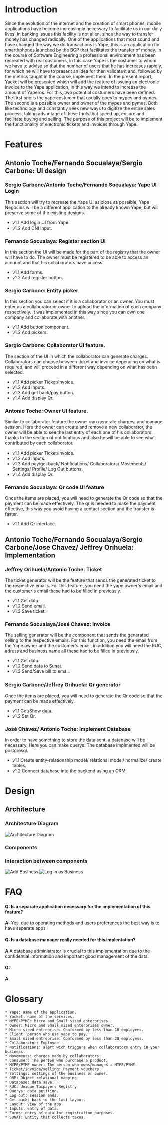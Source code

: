 # Introduction

Since the evolution of the internet and the creation of smart phones, mobile applications have become increasingly necessary to facilitate us in our daily lives. In banking issues this facility is not alien, since the way to transfer money has changed radically. One of the applications that most sound and have changed the way we do transactions is Yape, this is an application for smarthphones launched by the BCP that facilitates the transfer of money.
In the course of Software Engineering a professional environment has been recreated with real costumers, in this case Yape is the costumer to whom we have to advise so that the number of users that he has increases rapidly, for which he will have to present an idea for then validate it and, followed by the metrics taught in the course, implement them. In the present report, Yacket will be presented which will add the feature of issuing an electronic invoice to the Yape application, in this way we intend to increase the amount of Yaperos.
For this, two potential costumers have been defined. The first one is the yape costumer that usually goes to mypes and pymes. The second is a possible owner and owner of the mypes and pymes. Both like technology and constantly seek new ways to digitize the entire sales process, taking advantage of these tools that speed up, ensure and facilitate buying and selling.
The purpose of this project will be to implement the functionality of electronic tickets and invoices through Yape.

# Features

## Antonio Toche/Fernando Socualaya/Sergio Carbone: UI design

### Sergio Carbone/Antonio Toche/Fernando Socualaya: Yape UI Login

This section will try to recreate the Yape UI as close as possible, Yape Negocios will be a different application to the already known Yape, but will preserve some of the existing designs.

- v1.1 Add login UI from Yape.
- v1.2 Add DNI Input.

### Fernando Socualaya: Register section UI

In this section the UI will be made for the part of the registry that the owner will have to do. The owner must be registered to be able to access an account and that his collaborators have access.

- v1.1 Add forms.
- v1.2 Add register button.

### Sergio Carbone: Entity picker

In this section you can select if it is a collaborator or an owner. You must enter as a collaborator or owner to upload the information of each company respectively. It was implemented in this way since you can own one company and collaborate with another.

- v1.1 Add button component.
- v1.2 Add pickers.

### Sergio Carbone: Collaborator UI feature.

The section of the UI in which the collaborator can generate charges. Collaborators can choose between ticket and invoice depending on what is required, and will proceed in a different way depending on what has been selected.

- v1.1 Add picker Ticket/invoice.
- v1.2 Add inputs.
- v1.3 Add get back/pay button.
- v1.4 Add display Qr.

### Antonio Toche: Owner UI feature.

Similar to collaborator feature the owner can generate charges, and manage session. Here the owner can create and remove a new collaborator, the owner will be able to see the last entry of each one of his collaborators thanks to the section of notifications and also he will be able to see what contributed by each collaborator.

- v1.1 Add picker Ticket/invoice.
- v1.2 Add inputs.
- v1.3 Add pay/get back/ Notifications/ Collaborators/ Movements/ Settings/ Profile/ Log Out buttons.
- v1.4 Add display Qr.

### Fernando Socualaya: Qr code UI feature

Once the items are placed, you will need to generate the Qr code so that the payment can be made effectively. The qr is needed to make the payment effective, this way you avoid having a contact section and the transfer is faster.

- v1.1 Add Qr interface.

## Antonio Toche/Fernando Socualaya/Sergio Carbone/Jose Chavez/ Jeffrey Orihuela: Implementation

### Jeffrey Orihuela/Antonio Toche: Ticket

The ticket generator will be the feature that sends the generated ticket to the respective emails. For this feature, you need the yape owner's email and the customer's email these had to be filled in previously.

- v1.1 Get data.
- v1.2 Send email.
- v1.3 Save ticket.

### Fernando Socualaya/José Chavez: Invoice

The selling generator will be the component that sends the generated selling to the respective emails. For this function, you need the email from the Yape owner and the customer's email, in addition you will need the RUC, adress and business name all these had to be filled in previously.

- v1.1 Get data.
- v1.2 Send data to Sunat.
- v1.3 Send/Save bill to email.

### Sergio Carbone/Jeffrey Orihuela: Qr generator

Once the items are placed, you will need to generate the Qr code so that the payment can be made effectively.

- v1.1 Get/Show data.
- v1.2 Set Qr.

### José Chávez/ Antonio Toche: Implement Database

In order to have something to store the data sent, a database will be necessary. Here you can make querys. The database implmented will be postgresql.

- v1.1 Create entity-relationship model/ relational model/ normalize/ create tables.
- v1.2 Connect database into the backend using an ORM.

# Design

## Architecture

<!-- ![Architecture](https://github.com/cs2901/yape-bcp-project-yacket-fingerlog/blob/develop/Developer_Guide/IMG_0040.jpg) -->

### Architecture Diagram

![Architecture Diagram](res/architecture_diagram.png)

### Components

### Interaction between components

![Add Business](https://github.com/cs2901/yape-bcp-project-yacket-fingerlog/blob/develop/Developer_Guide/1.jpg)
![Log In as Business](https://github.com/cs2901/yape-bcp-project-yacket-fingerlog/blob/develop/Developer_Guide/2.jpg)

# FAQ

#### **Q:** Is a separate application necessary for the implementation of this feature?

**A:** Yes, due to operating methods and users preferences the best way is to have separate apps

#### **Q:** Is a database manager really needed for this implentation?

**A** A database administrator is crucial to this implementation due to the confidential information and important good management of the data.

#### **Q:**

**A**

# Glossary

    * Yape: name of the application.
    * Yacket: name of the services.
    * MYPE/PYME: Micro and Small sized enterprises.
    * Owner: Micro and Small sized enterprises owner.
    * Micro sized entreprise: Conformed by less than 10 employees.
    * Client: person who use yape to pay.
    * Small sized entreprise: Conformed by less than 20 employess.
    * Collaborator: Employee.
    * Notifications: alert wich triggers when collaborators entry in your business.
    * Movements: charges made by collaborators.
    * Consumer: The person who purchase a product.
    * MYPE/PYME owner: The person who owns/manages a MYPE/PYME.
    * Ticket/invoice/selling: Payment vouchers.
    * Settings: settings of the business or owner.
    * ORM: Object-relational mapping
    * Database: data save.
    * RUC: Unique Taxpayers Registry
    * Querys: data petition.
    * Log out: session ends.
    * Get back: back to the last layout.
    * Layout: view of the app.
    * Inputs: entry of data.
    * Forms: entry of data for registration purposes.
    * SUNAT: Entity that collects taxes.
